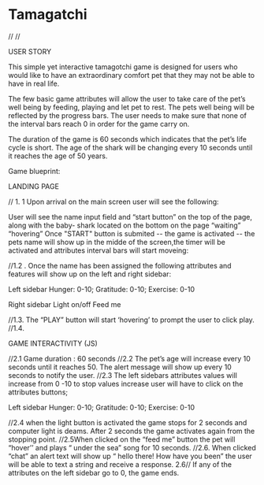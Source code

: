 # Tamagatchi

// 
//





USER STORY 
 
 
This simple yet interactive tamagotchi game is designed for users who would like to have an extraordinary comfort pet  that they may not be able to have in real life. 
 
The few basic game attributes will allow the user to take care  of the pet’s well being  by feeding, playing and let pet to rest. The pets well being will be  reflected by the progress bars. The user needs to make sure that none of the interval bars reach 0 in order for the game carry on. 
 
The duration of the game is 60 seconds which indicates that the pet’s life cycle  is short. The age of the shark will be changing every 10 seconds until it reaches the age of 50 years. 
 
Game blueprint: 
 
LANDING PAGE 
 
// 1. 1 Upon arrival  on the main screen user will see the following:
 
User will see the name input field and “start button”  on the top of the page, along with  the baby- shark located  on the bottom on the page “waiting” “hovering” 
 Once "START" button is submited -- the game is activated -- the pets name will show up in the midde of the screen,the timer will be activated and attributes interval bars will start moveing:
 
 
//1.2 . Once the name has been assigned the following attributes and features will show up on the  left and right sidebar:
 
Left sidebar
Hunger: 0-10;
Gratitude: 0-10;
Exercise: 0-10 
 
Right sidebar 
Light on/off
Feed me
 
//1.3. The “PLAY” button will start ‘hovering’ to prompt the user to click play.
//1.4. 
 
GAME INTERACTIVITY (JS) 
 
//2.1 Game duration : 60 seconds
//2.2 The pet’s age will increase every 10 seconds until it reaches 50. The alert message will show up every 10 seconds to notify the user. 
//2.3 The left sidebars attributes values will increase from 0 -10  to stop values increase user will have to click on the attributes buttons;
 
 Left sidebar
Hunger: 0-10;
Gratitude: 0-10;
Exercise: 0-10 
 
//2.4 when the light button is activated the game stops for 2 seconds and computer light is deams. After 2 seconds the game activates again from the stopping point.
//2.5When clicked on the “feed me” button the pet will “hover’’ and plays “ under the sea” song for 10 seconds. 
//2.6. When clicked “chat” an alert text will show up “ hello there! How have you been” the user will be able to text a string and receive a response.
2.6// If any of the attributes on the left sidebar go to 0, the game ends.
